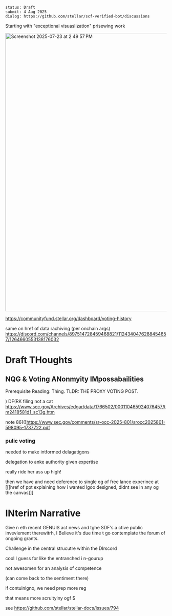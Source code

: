 ```
status: Draft
submit: 4 Aug 2025
dialog: https://github.com/stellar/scf-verified-bot/discussions
```


Starting with "exceptional visuaslization" prisewing work

<img width="685" height="868" alt="Screenshot 2025-07-23 at 2 49 57 PM" src="https://github.com/user-attachments/assets/9bfc07dd-0aca-46c7-9135-df26e7630e96" />

https://communityfund.stellar.org/dashboard/voting-history


same on href of data rachiving (per onchain args)
https://discord.com/channels/897514728459468821/1124340476288454657/1264660553138176032

# Draft THoughts

##  NQG & Voting  ANonmyity IMpossabailities

Prerequisite Reading: Thing. TLDR: THE  PROXY VOTING POST.

) DF(RK  filing not a cat  https://www.sec.gov/Archives/edgar/data/1766502/000110465924076457/tm2418581d1_sc13g.htm

note  86]()https://www.sec.gov/comments/sr-occ-2025-801/srocc2025801-598095-1737722.pdf

###  pulic voting

needed to make intformed delagatigons





delegation to anke authority given expertise

really ride her ass up high!









then we have and need deference to single eg of free lance experince at [[[href of ppt explaining how i wanted lgoo designed, didnt see in any og the canvas]]]

# INterim Narrative

Give n eth recent GENUIS  act  news and tghe SDF's a ctive public invevlement therewitrh,  I Believe  it's due  time t go  contemplate the forum of ongoing grants.  

Challenge in the  central strucutre within the DIrscord

cool I  guess for like the entranched i n-gourup

not awesomen  for  an analysis  of competence

(can  come back  to the sentiment  there)

if contuinigno, we need prep more reg

that means more scruityiny ogf  $

see  https://github.com/stellar/stellar-docs/issues/794
